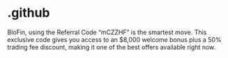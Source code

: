 # .github
BloFin, using the Referral Code “mCZZHF” is the smartest move. This exclusive code gives you access to an $8,000 welcome bonus plus a 50% trading fee discount, making it one of the best offers available right now.
